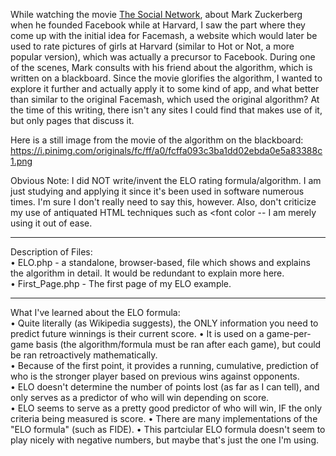 While watching the movie <a href="https://www.imdb.com/title/tt1285016/">The Social Network</a>, about Mark Zuckerberg when he founded Facebook while at Harvard, I saw the part where they come up with the initial idea for Facemash, a website which would later be used to rate pictures of girls at Harvard (similar to Hot or Not, a more popular version), which was actually a precursor to Facebook.  During one of the scenes, Mark consults with his friend about the algorithm, which is written on a blackboard.  Since the movie glorifies the algorithm, I wanted to explore it further and actually apply it to some kind of app, and what better than similar to the original Facemash, which used the original algorithm?  At the time of this writing, there isn't any sites I could find that makes use of it, but only pages that discuss it.

Here is a still image from the movie of the algorithm on the blackboard: https://i.pinimg.com/originals/fc/ff/a0/fcffa093c3ba1dd02ebda0e5a83388c1.png

Obvious Note:  I did NOT write/invent the ELO rating formula/algorithm.  I am just studying and applying it since it's been used in software numerous times.  I'm sure I don't really need to say this, however.  Also, don't criticize my use of antiquated HTML techniques such as <font color -- I am merely using it out of ease.

<hr>

Description of Files:<br/>
• ELO.php - a standalone, browser-based, file which shows and explains the algorithm in detail.  It would be redundant to explain more here.<br/>
• First_Page.php - The first page of my ELO example.

<hr>

What I've learned about the ELO formula:<br/>
• Quite literally (as Wikipedia suggests), the ONLY information you need to predict future winnings is their current score.
• It is used on a game-per-game basis (the algorithm/formula must be ran after each game), but could be ran retroactively mathematically.<br/> 
• Because of the first point, it provides a running, cumulative, prediction of who is the stronger player based on previous wins against opponents.<br/>
• ELO doesn't determine the number of points lost (as far as I can tell), and only serves as a predictor of who will win depending on score.<br/>
• ELO seems to serve as a pretty good predictor of who will win, IF the only criteria being measured is score.
• There are many implementations of the "ELO formula" (such as FIDE).
• This partciular ELO formula doesn't seem to play nicely with negative numbers, but maybe that's just the one I'm using.

